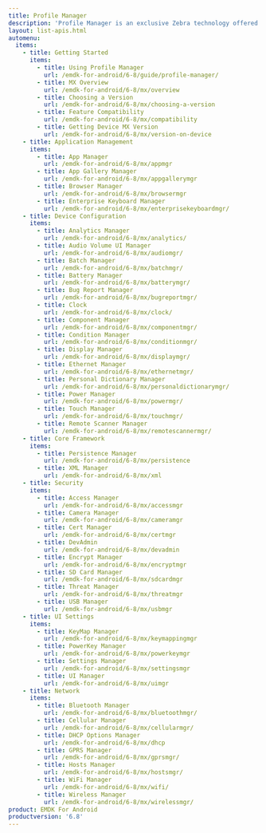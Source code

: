 ```yaml
---
title: Profile Manager
description: 'Profile Manager is an exclusive Zebra technology offered within the EMDK IDE, providing a GUI-based development tool for accessing many of the features provided by Zebra devices. Profile Manager generates the required code automatically, resulting in reduced development time, less coding effort and fewer errors.'
layout: list-apis.html
automenu:
  items:
    - title: Getting Started
      items:
        - title: Using Profile Manager
          url: /emdk-for-android/6-8/guide/profile-manager/
        - title: MX Overview
          url: /emdk-for-android/6-8/mx/overview
        - title: Choosing a Version
          url: /emdk-for-android/6-8/mx/choosing-a-version
        - title: Feature Compatibility
          url: /emdk-for-android/6-8/mx/compatibility
        - title: Getting Device MX Version
          url: /emdk-for-android/6-8/mx/version-on-device
    - title: Application Management
      items:
        - title: App Manager
          url: /emdk-for-android/6-8/mx/appmgr
        - title: App Gallery Manager
          url: /emdk-for-android/6-8/mx/appgallerymgr
        - title: Browser Manager
          url: /emdk-for-android/6-8/mx/browsermgr
        - title: Enterprise Keyboard Manager
          url: /emdk-for-android/6-8/mx/enterprisekeyboardmgr/
    - title: Device Configuration
      items:
        - title: Analytics Manager
          url: /emdk-for-android/6-8/mx/analytics/
        - title: Audio Volume UI Manager
          url: /emdk-for-android/6-8/mx/audiomgr/
        - title: Batch Manager
          url: /emdk-for-android/6-8/mx/batchmgr/
        - title: Battery Manager
          url: /emdk-for-android/6-8/mx/batterymgr/
        - title: Bug Report Manager
          url: /emdk-for-android/6-8/mx/bugreportmgr/
        - title: Clock
          url: /emdk-for-android/6-8/mx/clock/
        - title: Component Manager
          url: /emdk-for-android/6-8/mx/componentmgr/
        - title: Condition Manager
          url: /emdk-for-android/6-8/mx/conditionmgr/
        - title: Display Manager
          url: /emdk-for-android/6-8/mx/displaymgr/
        - title: Ethernet Manager
          url: /emdk-for-android/6-8/mx/ethernetmgr/
        - title: Personal Dictionary Manager
          url: /emdk-for-android/6-8/mx/personaldictionarymgr/
        - title: Power Manager
          url: /emdk-for-android/6-8/mx/powermgr/
        - title: Touch Manager
          url: /emdk-for-android/6-8/mx/touchmgr/
        - title: Remote Scanner Manager
          url: /emdk-for-android/6-8/mx/remotescannermgr/
    - title: Core Framework
      items:
        - title: Persistence Manager
          url: /emdk-for-android/6-8/mx/persistence
        - title: XML Manager
          url: /emdk-for-android/6-8/mx/xml
    - title: Security
      items:
        - title: Access Manager
          url: /emdk-for-android/6-8/mx/accessmgr
        - title: Camera Manager
          url: /emdk-for-android/6-8/mx/cameramgr
        - title: Cert Manager
          url: /emdk-for-android/6-8/mx/certmgr
        - title: DevAdmin
          url: /emdk-for-android/6-8/mx/devadmin
        - title: Encrypt Manager
          url: /emdk-for-android/6-8/mx/encryptmgr
        - title: SD Card Manager
          url: /emdk-for-android/6-8/mx/sdcardmgr
        - title: Threat Manager
          url: /emdk-for-android/6-8/mx/threatmgr
        - title: USB Manager
          url: /emdk-for-android/6-8/mx/usbmgr
    - title: UI Settings
      items:
        - title: KeyMap Manager
          url: /emdk-for-android/6-8/mx/keymappingmgr
        - title: PowerKey Manager
          url: /emdk-for-android/6-8/mx/powerkeymgr
        - title: Settings Manager
          url: /emdk-for-android/6-8/mx/settingsmgr
        - title: UI Manager
          url: /emdk-for-android/6-8/mx/uimgr
    - title: Network
      items:
        - title: Bluetooth Manager
          url: /emdk-for-android/6-8/mx/bluetoothmgr/
        - title: Cellular Manager
          url: /emdk-for-android/6-8/mx/cellularmgr/
        - title: DHCP Options Manager
          url: /emdk-for-android/6-8/mx/dhcp
        - title: GPRS Manager
          url: /emdk-for-android/6-8/mx/gprsmgr/
        - title: Hosts Manager
          url: /emdk-for-android/6-8/mx/hostsmgr/
        - title: WiFi Manager
          url: /emdk-for-android/6-8/mx/wifi/
        - title: Wireless Manager
          url: /emdk-for-android/6-8/mx/wirelessmgr/
product: EMDK For Android
productversion: '6.8'
---
```

<!-- 4/24/18: 

DataWedge configuration through Profile Manager Data Capture was terminated in 6.8. 
All functions are now available through DW intent APIs 

All guides below were updated with a note to that effect. 

    - title: Data Capture
      items:
        - title: Activity Selection
          url: /emdk-for-android/6-8/mx/data-capture/activity
        - title: Barcode Input
          url: /emdk-for-android/6-8/mx/data-capture/barcode
        - title: Data Capture Plus
          url: /emdk-for-android/6-8/mx/data-capture/data-capture-plus
        - title: Int Output
          url: /emdk-for-android/6-8/mx/data-capture/intent
        - title: IP Output
          url: /emdk-for-android/6-8/mx/data-capture/IP
        - title: Keystroke Output
          url: /emdk-for-android/6-8/mx/data-capture/keystroke
        - title: MSR Input
          url: /emdk-for-android/6-8/mx/data-capture/msr


 -->